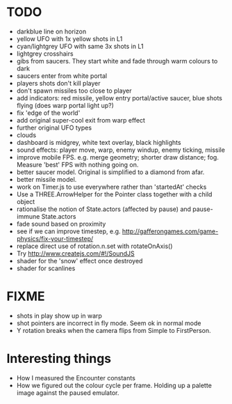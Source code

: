 # TODO

  - darkblue line on horizon
  - yellow UFO with 1x yellow shots in L1
  - cyan/lightgrey UFO with same 3x shots in L1
  - lightgrey crosshairs
  - gibs from saucers. They start white and fade through warm colours to dark
  - saucers enter from white portal
  - players shots don't kill player
  - don't spawn missiles too close to player
  - add indicators: red missile, yellow entry portal/active saucer, blue shots flying (does warp portal light up?)
  - fix 'edge of the world'
  - add original super-cool exit from warp effect
  - further original UFO types
  - clouds
  - dashboard is midgrey, white text overlay, black highlights
  - sound effects: player move, warp, enemy windup, enemy ticking, missile
  - improve mobile FPS. e.g. merge geometry; shorter draw distance; fog. Measure 'best' FPS with nothing going on.
  - better saucer model. Original is simplified to a diamond from afar.
  - better missile model.
  - work on Timer.js to use everywhere rather than 'startedAt' checks
  - Use a THREE.ArrowHelper for the Pointer class together with a child object
  - rationalise the notion of State.actors (affected by pause) and pause-immune State.actors
  - fade sound based on proximity
  - see if we can improve timestep, e.g. http://gafferongames.com/game-physics/fix-your-timestep/
  - replace direct use of rotation.n.set with rotateOnAxis()
  - Try http://www.createjs.com/#!/SoundJS
  - shader for the 'snow' effect once destroyed
  - shader for scanlines

# FIXME

  - shots in play show up in warp
  - shot pointers are incorrect in fly mode. Seem ok in normal mode
  - Y rotation breaks when the camera flips from Simple to FirstPerson.

# Interesting things

  - How I measured the Encounter constants
  - How we figured out the colour cycle per frame. Holding up a palette image against the paused emulator.